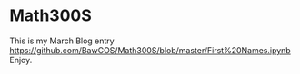 # Math300S

This is my March Blog entry https://github.com/BawCOS/Math300S/blob/master/First%20Names.ipynb Enjoy.
